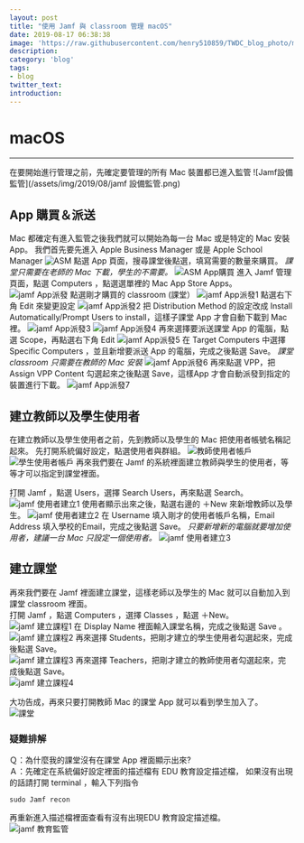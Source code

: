 ```yaml
---
layout: post
title: "使用 Jamf 與 classroom 管理 macOS"
date: 2019-08-17 06:38:38
image: 'https://raw.githubusercontent.com/henry510859/TWDC_blog_photo/master/使用%20Jamf%20與%20classroom%20管理%20macOS/classroom%20photo.jpg'
description:
category: 'blog'
tags:
- blog
twitter_text:
introduction:
---
```


# macOS
---
在要開始進行管理之前，先確定要管理的所有 Mac 裝置都已進入監管
![Jamf設備監管](/assets/img/2019/08/jamf 設備監管.png)
## App 購買＆派送
Mac 都確定有進入監管之後我們就可以開始為每一台 Mac 或是特定的 Mac 安裝 App。
我們首先要先進入 Apple Business Manager 或是 Apple School Manager
![ASM](https://raw.githubusercontent.com/henry510859/TWDC_blog_photo/master/使用%20Jamf%20與%20classroom%20管理%20macOS/ASM.png?token=AM5P3EZUEAYPQR73JMKYNP25L5KDA)
點選 App 頁面，搜尋課堂後點選，填寫需要的數量來購買。
*課堂只需要在老師的 Mac 下載，學生的不需要。*
![ASM App購買](https://raw.githubusercontent.com/henry510859/TWDC_blog_photo/master/使用%20Jamf%20與%20classroom%20管理%20macOS/ASM%20App購買.png?token=AM5P3EYJWRDW6BDLBUQ7Q5S5L5LUE)
進入 Jamf 管理頁面，點選 Computers ，點選選單裡的 Mac App  Store Apps。
![jamf App派發](https://raw.githubusercontent.com/henry510859/TWDC_blog_photo/master/使用%20Jamf%20與%20classroom%20管理%20macOS/jamf%20App派發.png?token=AM5P3EYSPAY7PLQDIHAYRHC5L5LWO)
點選剛才購買的 classroom (課堂）
![jamf App派發1](https://raw.githubusercontent.com/henry510859/TWDC_blog_photo/master/使用%20Jamf%20與%20classroom%20管理%20macOS/jamf%20App派發1.png?token=AM5P3E7PSBHDYEI23QFAMI25L5LXM)
點選右下角 Edit 來變更設定
![jamf App派發2](https://raw.githubusercontent.com/henry510859/TWDC_blog_photo/master/使用%20Jamf%20與%20classroom%20管理%20macOS/jamf%20App派發2.png?token=AM5P3EYYOOIBULAZLIVDKWK5L5LYM)
把 Distribution Method 的設定改成 Install Automatically/Prompt Users to install，這樣子課堂 App 才會自動下載到 Mac 裡。
![jamf App派發3](https://raw.githubusercontent.com/henry510859/TWDC_blog_photo/master/使用%20Jamf%20與%20classroom%20管理%20macOS/jamf%20App派發3.png?token=AM5P3E6REONFJZAL4AFUWL25L5L5K)
![jamf App派發4](https://raw.githubusercontent.com/henry510859/TWDC_blog_photo/master/使用%20Jamf%20與%20classroom%20管理%20macOS/jamf%20App派發4.png?token=AM5P3E3AFJI4ASXAK3F2O2K5L5L5Q)
再來選擇要派送課堂 App 的電腦，點選 Scope，再點選右下角 Edit
![jamf App派發5](https://raw.githubusercontent.com/henry510859/TWDC_blog_photo/master/使用%20Jamf%20與%20classroom%20管理%20macOS/jamf%20App派發5.png?token=AM5P3E4LQSPVBANQ2XLJIE25L5MDU)
在 Target Computers 中選擇 Specific Computers ，並且新增要派送 App 的電腦，完成之後點選 Save。
*課堂 classroom 只需要在教師的 Mac 安裝*
![jamf App派發6](https://raw.githubusercontent.com/henry510859/TWDC_blog_photo/master/使用%20Jamf%20與%20classroom%20管理%20macOS/jamf%20App派發6.png?token=AM5P3E4JRV6C4UEOVUIMHXS5L5MEQ)
再來點選 VPP，把 Assign VPP Content 勾選起來之後點選  Save，這樣App 才會自動派發到指定的裝置進行下載。
![jamf App派發7](https://raw.githubusercontent.com/henry510859/TWDC_blog_photo/master/使用%20Jamf%20與%20classroom%20管理%20macOS/jamf%20App派發7.png?token=AM5P3E7HS6IALF34FKCOXPK5L5MF4)
## 建立教師以及學生使用者  
在建立教師以及學生使用者之前，先到教師以及學生的 Mac  把使用者帳號名稱記起來。
先打開系統偏好設定，點選使用者與群組。
![教師使用者帳戶](https://raw.githubusercontent.com/henry510859/TWDC_blog_photo/master/使用%20Jamf%20與%20classroom%20管理%20macOS/教師使用者帳戶.png?token=AM5P3E26YOBUF6CA4725GUK5L5MHK)
![學生使用者帳戶](https://raw.githubusercontent.com/henry510859/TWDC_blog_photo/master/使用%20Jamf%20與%20classroom%20管理%20macOS/學生使用者帳戶.png?token=AM5P3EYFHOKOZI3YQBHNYTS5L5MH6)
再來我們要在 Jamf 的系統裡面建立教師與學生的使用者，等等才可以指定到課堂裡面。

打開 Jamf ，點選 Users，選擇 Search Users，再來點選 Search。
![jamf 使用者建立1](https://raw.githubusercontent.com/henry510859/TWDC_blog_photo/master/使用%20Jamf%20與%20classroom%20管理%20macOS/jamf%20使用者建立1.png?token=AM5P3EZUIIKNURUQVCT4R2S5L5MJI)
使用者顯示出來之後，點選右邊的 ＋New  來新增教師以及學生。
![jamf 使用者建立2](https://raw.githubusercontent.com/henry510859/TWDC_blog_photo/master/使用%20Jamf%20與%20classroom%20管理%20macOS/jamf%20使用者建立2.png?token=AM5P3E2GJRLV4YFTBQ44ABC5L5MJK)
在 Username 填入剛才的使用者帳戶名稱，Email Address 填入學校的Email，完成之後點選 Save。
*只要新增新的電腦就要增加使用者，建議一台 Mac 只設定一個使用者。*
![jamf 使用者建立3](https://raw.githubusercontent.com/henry510859/TWDC_blog_photo/master/使用%20Jamf%20與%20classroom%20管理%20macOS/jamf%20使用者建立3.png?token=AM5P3EYIN4D366L5K6FEQBS5L5MJO)

## 建立課堂
再來我們要在 Jamf 裡面建立課堂，這樣老師以及學生的 Mac 就可以自動加入到課堂 classroom 裡面。  
打開 Jamf ，點選 Computers ，選擇 Classes ，點選 ＋New。  
![jamf 建立課程1](https://raw.githubusercontent.com/henry510859/TWDC_blog_photo/master/使用%20Jamf%20與%20classroom%20管理%20macOS/jamf%20建立課程1.png?token=AM5P3E3KUBI3G27YO43SX7C5L5MMW)
在 Display Name 裡面輸入課堂名稱，完成之後點選 Save 。  
![jamf 建立課程2](https://raw.githubusercontent.com/henry510859/TWDC_blog_photo/master/使用%20Jamf%20與%20classroom%20管理%20macOS/jamf%20建立課程2.png?token=AM5P3E3NLBKWJK6UJKNNP3C5L5MNI)
再來選擇 Students，把剛才建立的學生使用者勾選起來，完成後點選  Save。  
![jamf 建立課程3](https://raw.githubusercontent.com/henry510859/TWDC_blog_photo/master/使用%20Jamf%20與%20classroom%20管理%20macOS/jamf%20建立課程3.png?token=AM5P3E7OSNZAJUCIKIIGIE25L5MN2)
再來選擇 Teachers，把剛才建立的教師使用者勾選起來，完成後點選  Save。  
![jamf 建立課程4](https://raw.githubusercontent.com/henry510859/TWDC_blog_photo/master/使用%20Jamf%20與%20classroom%20管理%20macOS/jamf%20建立課程4.png?token=AM5P3E3JTGXENTQQY3YEHV25L5MOO)

大功告成，再來只要打開教師 Mac 的課堂 App  就可以看到學生加入了。  
![課堂](https://raw.githubusercontent.com/henry510859/TWDC_blog_photo/master/使用%20Jamf%20與%20classroom%20管理%20macOS/課堂.png?token=AM5P3E6XS4XV3EDTJHN2BQK5L5MP4)

### 疑難排解

Ｑ：為什麼我的課堂沒有在課堂 App 裡面顯示出來?  
Ａ：先確定在系統偏好設定裡面的描述檔有 EDU 教育設定描述檔，
      如果沒有出現的話請打開 terminal ，輸入下列指令
```
sudo Jamf recon
```
再重新進入描述檔裡面查看有沒有出現EDU 教育設定描述檔。  
![jamf 教育監管](https://raw.githubusercontent.com/henry510859/TWDC_blog_photo/master/使用%20Jamf%20與%20classroom%20管理%20macOS/jamf%20教育監管.png?token=AM5P3E45ZWDBLQS7RE2VN7S5L5MRE)
